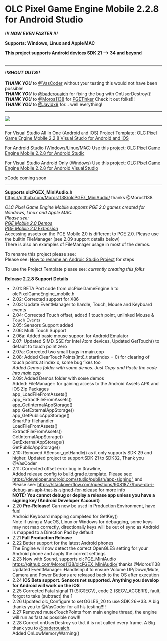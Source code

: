# OLC Pixel Game Engine Mobile 2.2.8 for Android Studio
<p><b><i>!!! NOW EVEN FASTER !!!</i></b></p>

<p><b>Supports: Windows, Linux and Apple MAC</b></p>
<p><b>This project supports Android devices SDK 21 --> 34 and beyond</b> <br/><br/></p>
<hr/>
<p><b><i>!!SHOUT OUTS!!</i></b><br/><br/>
 	<b><i>THANK YOU</i></b> to <a href='https://github.com/vitoralmeidasilva'>@VasCoder</a> without your testing this would not have been possible!<br/>
	<b><i>THANK YOU</i></b> to <a href='https://github.com/baderouaich/'>@baderouaich</a> for fixing the bug with OnUserDestroy()!<br/>
 	<b><i>THANK YOU</i></b> to <a href='https://github.com/Moros1138'>@Moros1138</a> for <a href='https://pgetinker.com/'>PGETinker</a> Check it out folks!!!<br/>
  	<b><i>THANK YOU</i></b> to <a href='https://github.com/OneLoneCode'>@Javidx9</a> for... well everything!<br/>

</p>
<hr/>



<p><img src='https://github.com/Johnnyg63/OLCPGEMobileAndroidProjectBeta20/assets/96908304/b5e9e72e-73cf-4fe1-ba66-7df31790fce9' /></p>
<hr/>
<p>For Visual Studio All In One (Android and iOS) Project Template: <a href="https://github.com/Johnnyg63/OLCPGEMobileVisualStudio">OLC Pixel Game Engine Mobile 2.2.8 Visual Studio for Android and iOS</a></i></p>
<p>For Android Studio (Windows/Linux/MAC) Use this project: <a href="https://github.com/Johnnyg63/OLCPGEMobile_AndroidStudio">OLC Pixel Game Engine Mobile 2.2.8 for Android Studio</a></i></p>
<p>For Visual Studio Android Only (Windows) Use this project: <a href="https://github.com/Johnnyg63/OLCPGEMobileVisualStudio_Android">OLC Pixel Game Engine Mobile 2.2.8 for Android Visual Studio</a></i></p>
<p>xCode coming soon</p>
<hr/>

<p><b>Supports olcPGEX_MiniAudio.h</b><br/><a href="https://github.com/Moros1138/olcPGEX_MiniAudio/">https://github.com/Moros1138/olcPGEX_MiniAudio/</a> thanks @Moros1138</p>

<p><i>OLC Pixel Game Engine Mobile supports PGE 2.0 games created for Windows, Linux and Apple MAC.<br/>Please see:<br/>
  <a href="https://github.com/Johnnyg63/OLCPGEMobileAndroidProjectRelease221/tree/master/Demos">PGE Mobile 2.0 Demos</a><br/>
  <a href="https://github.com/Johnnyg63/OLCPGEMobileAndroidProjectRelease221/tree/master/Extensions">PGE Mobile 2.0 Extension</a><br/></i>
  Accessing assets on the PGE Mobile 2.0 is different to PGE 2.0. Please use the builtin FileManager (see 2.09 support details below)<br/>
  There is also an examples of FileManager usage in most of the demos.
</p>
<p>To rename this project please see:<br/> Please see: <a href="https://www.delasign.com/blog/android-studio-rename-project/">How to rename an Android Studio Project</a> for steps</p>  
<p>To use the Project Template please see: <i>currently creating this folks</i> </p>

 <p><b>Release 2.2.8 Support Details</b></p>

<ul>
  <li>2.01: BETA Port code from olcPixelGameEngine.h to olcPixelGameEngine_mobile.h</li>
  <li>2.02: Corrected support for X86</li>
  <li>2.03: Update EventManager to handle, Touch, Mouse and Keyboard events</li>
  <li>2.04: Corrected Touch offset, added 1 touch point, unlinked Mouse & Touch Events</li>
  <li>2.05: Sensors Support added</li>
  <li>2.06: Multi Touch Support</li>
  <li>2.06a: Added basic mouse support for Android Emulator</li>
  <li>2.07: Updated SIMD_SSE for Intel Atom devices, Updated GetTouch() to default to touch point zero</li>
  <li>2.07a: Corrected two small bugs in main.cpp</li>
  <li>2.08: Added ClearTouchPoints(int8_t startIndex = 0) for clearing of touch points at index x, some bug fixes too<br/> <i>Added Demos folder with some demos. Just Copy and Paste the code into main.cpp</i></li>
  <li>2.09: Added Demos folder with some demos
	<br/> Added: FileManager: for gaining access to the Android Assets APK and iOS Zip Packages
				<br/> app_LoadFileFromAssets()
				<br/> app_ExtractFileFromAssets()
				<br/> app_GetInternalAppStorage()
				<br/> app_GetExternalAppStorage()
				<br/> app_GetPublicAppStorage()
				<br/> SmartPtr filehandler
				<br/> LoadFileFromAssets()
				<br/> ExtractFileFromAssets()
				<br/> GetInternalAppStorage()
				<br/> GetExternalAppStorage()
				<br/> GetPublicAppStorage()
  </li>
  <li>2.10: Removed ASensor_getHandle() as it only supports SDK 29 and higher. Updated project to support SDK 21 to SDK32, Thank you @VasCoder</li>
  <li>2.11: Corrected offset error bug in Drawline,<br/> Added release config to build.gradle.template. Please see: <a href="https://developer.android.com/studio/publish/app-signing">https://developer.android.com/studio/publish/app-signing"</a> and<br/> Please see: <a href="https://developer.android.com/studio/publish/app-signing">https://stackoverflow.com/questions/9081877/how-do-i-debug-an-apk-that-is-signed-for-release</a> for more info<br/><b>NOTE: You cannot debug or deploy a release app unless you have a signing key (Android Developer Account)</b></li>
  <li>2.20 <b>Pre-Release!</b> Can now be used in Production Environment, have fun! <br/> Android Keyboard mapping completed for GetKey() <br/>Note if using a MacOS, Linux or Windows for debugging, some keys may not map correctly, directionally keys will be out of sync as Android is mapped to a Direction Pad by default</li>
  <li>2.21 <b>Full Production Release</b> </li>
  <li>2.22 Better support for the latest Android phones<br/>
			The Engine will now detect the correct OpenGLES setting for your Android phone and apply the correct settings</li>
  <li>2.23 Now with Sound, supports olcPGE_MiniAudio <a href="https://github.com/Moros1138/olcPGEX_MiniAudio/">https://github.com/Moros1138/olcPGEX_MiniAudio/</a> thanks @Moros1138
		   <br/>Updated EventManager::HandleInput to ensure Volume UP/Down/Mute, Camera and Power Buttons are released back to the OS after execution
  </li>
  <li>2.24 <b>iOS Beta support. Sensors not supported. Anything you develop for Android will work on the iOS</b> </li>
  <li>2.25 Corrected Fatal signal 11 (SIGSEGV), code 2 (SEGV_ACCERR), fault, forgot to take (subtract) the 1</li>
  <li>2.26 Updated olc_Configure to set OGLES_20 to use SDK 26->33. A big thanks you to @VasCoder for all his testing!!!!</li>
  <li>2.27 Removed mutexTouchPoints from main engine thread, the engine will run as fast as possible now!!! </li>
  <li>2.28 Correct onUserDestroy so that it is not called every frame. A Big thank you to <a href='https://github.com/baderouaich/'>@baderouaich</a>. <br/>Added OnLowMemoryWarning() </li>
</ul>

 
